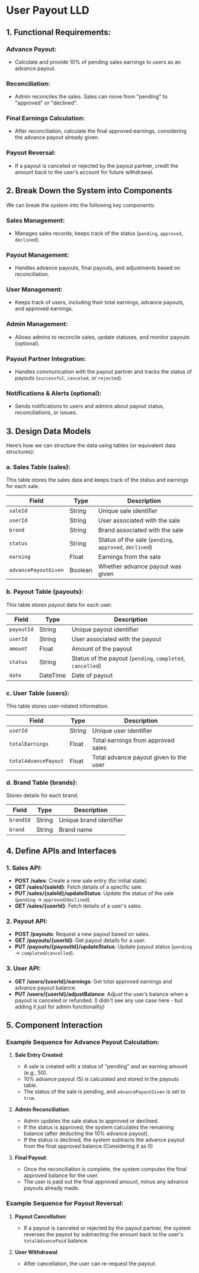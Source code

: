 # User Payout LLD

## 1. Functional Requirements:

### Advance Payout:
- Calculate and provide 10% of pending sales earnings to users as an advance payout.

### Reconciliation:
- Admin reconciles the sales. Sales can move from "pending" to "approved" or "declined".

### Final Earnings Calculation:
- After reconciliation, calculate the final approved earnings, considering the advance payout already given.

### Payout Reversal:
- If a payout is canceled or rejected by the payout partner, credit the amount back to the user’s account for future withdrawal.

## 2. Break Down the System into Components
We can break the system into the following key components:

### Sales Management:
- Manages sales records, keeps track of the status (`pending`, `approved`, `declined`).

### Payout Management:
- Handles advance payouts, final payouts, and adjustments based on reconciliation.

### User Management:
- Keeps track of users, including their total earnings, advance payouts, and approved earnings.

### Admin Management:
- Allows admins to reconcile sales, update statuses, and monitor payouts (optional).

### Payout Partner Integration:
- Handles communication with the payout partner and tracks the status of payouts (`successful`, `canceled`, or `rejected`).

### Notifications & Alerts (optional):
- Sends notifications to users and admins about payout status, reconciliations, or issues.

## 3. Design Data Models
Here’s how we can structure the data using tables (or equivalent data structures):

### a. Sales Table (sales):
This table stores the sales data and keeps track of the status and earnings for each sale.

| Field               | Type        | Description                                 |
|---------------------|-------------|---------------------------------------------|
| `saleId`            | String      | Unique sale identifier                      |
| `userId`            | String      | User associated with the sale               |
| `brand`             | String      | Brand associated with the sale              |
| `status`            | String      | Status of the sale (`pending`, `approved`, `declined`) |
| `earning`           | Float       | Earnings from the sale                      |
| `advancePayoutGiven`| Boolean     | Whether advance payout was given            |

### b. Payout Table (payouts):
This table stores payout data for each user.

| Field         | Type        | Description                                 |
|---------------|-------------|---------------------------------------------|
| `payoutId`    | String      | Unique payout identifier                    |
| `userId`      | String      | User associated with the payout             |
| `amount`      | Float       | Amount of the payout                        |
| `status`      | String      | Status of the payout (`pending`, `completed`, `cancelled`) |
| `date`        | DateTime    | Date of payout                             |

### c. User Table (users):
This table stores user-related information.

| Field            | Type    | Description                           |
|------------------|---------|---------------------------------------|
| `userId`         | String  | Unique user identifier                |
| `totalEarnings`  | Float   | Total earnings from approved sales    |
| `totalAdvancePayout` | Float | Total advance payout given to the user |

### d. Brand Table (brands):
Stores details for each brand.

| Field    | Type   | Description             |
|----------|--------|-------------------------|
| `brandId`| String | Unique brand identifier |
| `brand`  | String | Brand name              |

## 4. Define APIs and Interfaces

### 1. Sales API:
- **POST /sales**: Create a new sale entry (for initial state).
- **GET /sales/{saleId}**: Fetch details of a specific sale.
- **PUT /sales/{saleId}/updateStatus**: Update the status of the sale (`pending` → `approved`/`declined`).
- **GET /sales/{userId}**: Fetch details of a user's sales.

### 2. Payout API:
- **POST /payouts**: Request a new payout based on sales.
- **GET /payouts/{userId}**: Get payout details for a user.
- **PUT /payouts/{payoutId}/updateStatus**: Update payout status (`pending` → `completed`/`cancelled`).

### 3. User API:
- **GET /users/{userId}/earnings**: Get total approved earnings and advance payout balance.
- **PUT /users/{userId}/adjustBalance**: Adjust the user’s balance when a payout is canceled or refunded. (I didn't see any use case here - but adding it just for admin functionality)

## 5. Component Interaction

### Example Sequence for Advance Payout Calculation:

1. **Sale Entry Created**:
   - A sale is created with a status of "pending" and an earning amount (e.g., 50).
   - 10% advance payout (5) is calculated and stored in the payouts table.
   - The status of the sale is pending, and `advancePayoutGiven` is set to `true`.

2. **Admin Reconciliation**:
   - Admin updates the sale status to approved or declined.
   - If the status is approved, the system calculates the remaining balance (after deducting the 10% advance payout).
   - If the status is declined, the system subtracts the advance payout from the final approved balance.(Considering it as 0)

3. **Final Payout**:
   - Once the reconciliation is complete, the system computes the final approved balance for the user.
   - The user is paid out the final approved amount, minus any advance payouts already made.

### Example Sequence for Payout Reversal:

1. **Payout Cancellation**:
   - If a payout is canceled or rejected by the payout partner, the system reverses the payout by subtracting the amount back to the user's `totalAdvancePaid` balance.

2. **User Withdrawal**:
   - After cancellation, the user can re-request the payout.



